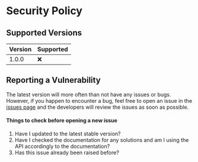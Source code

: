 # Security Policy

## Supported Versions

| Version   | Supported          |
| --------- | ------------------ |
| 1.0.0     | :x:                |

## Reporting a Vulnerability

The latest version will more often than not have any issues or bugs. 
However, if you happen to encounter a bug, feel free to open an issue in the [issues page](https://github.com/BooleanCube/jg3p/issues) and 
the developers will review the issues as soon as possible.

#### Things to check before opening a new issue
1. Have I updated to the latest stable version?
2. Have I checked the documentation for any solutions and am I using the API accordingly to the documentation?
3. Has this issue already been raised before?
